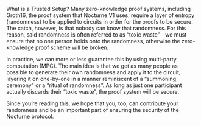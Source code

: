 What is a Trusted Setup?
Many zero-knowledge proof systems, including Groth16, the proof system that Nocturne V1 uses, require a layer of entropy (randomness) to be applied to circuits in order for the proofs to be secure. The catch, however, is that nobody can know that randomness. For this reason, said randomness is often referred to as “toxic waste” - we must ensure that no one person holds onto the randomness, otherwise the zero-knowledge proof scheme will be broken.

In practice, we can more or less guarantee this by using multi-party computation (MPC). The main idea is that we get as many people as possible to generate their own randomness and apply it to the circuit, layering it on one-by-one in a manner reminiscent of a “summoning ceremony" or a “ritual of randomness”. As long as just one participant actually discards their “toxic waste”, the proof system will be secure.

Since you’re reading this, we hope that you, too, can contribute your randomness and be an important part of ensuring the security of the Nocturne protocol.
